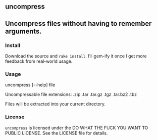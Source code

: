 ## uncompress
## Uncompress files without having to remember arguments.

### Install

Download the source and ```rake install```. I'll gem-ify it once I get more feedback from real-world usage. 

### Usage

uncompress [--help] file

Uncompressable file extensions:
  .zip
  .tar
  .tar.gz
  .tgz
  .tar.bz2
  .tbz
  
Files will be extracted into your current directory. 

### License

```uncompress``` is licensed under the DO WHAT THE FUCK YOU WANT TO PUBLIC LICENSE. See the LICENSE file for details.